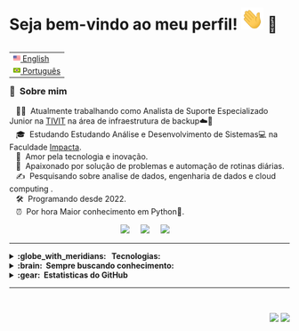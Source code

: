 # Seja bem-vindo ao meu perfil! <img src="images/wave.gif" width="40" height="40"> 🎉

<table align="right">
 <tr><td><a href="README.md"><img src="images/us-flag.png" height="13"> English</a></td></tr>
 <tr><td><a href="README_pt.md"><img src="images/br-flag.png" height="13"> Português</a></td></tr>
</table>
<br>

### :space_invader: &nbsp;Sobre mim

&nbsp;&nbsp;&nbsp;:technologist: &nbsp;Atualmente trabalhando como Analista de Suporte Especializado Junior na [TIVIT](https://tivit.com) na área de infraestrutura de backup☁️💾\
&nbsp;&nbsp;&nbsp;🎓 &nbsp;Estudando Estudando Análise e Desenvolvimento de Sistemas💻 na Faculdade [Impacta](https://www.impacta.edu.br).\
&nbsp;&nbsp;&nbsp;:seedling: &nbsp;Amor pela tecnologia e inovação.\
&nbsp;&nbsp;&nbsp;:heartbeat: &nbsp;Apaixonado por solução de problemas e automação de rotinas diárias.\
&nbsp;&nbsp;&nbsp;:writing_hand: &nbsp;Pesquisando sobre analise de dados, engenharia de dados e cloud computing .\
&nbsp;&nbsp;&nbsp;:hammer_and_wrench: &nbsp;Programando desde 2022.\
&nbsp;&nbsp;&nbsp;⏰ &nbsp;Por hora Maior conhecimento em Python🐍.



<!-- REDES SOCIAIS -->
<p align="center">
  <a href="mailto:matheusrodrigueslima70@gmail.com" target="_blank"><img src="https://play-lh.googleusercontent.com/D1Dz2BjPYev_oyksKXsdtAS66a_2Ql-sklpzTnwR9lqnDG_P5lAJEtfR70FudJ0XMA=s48-rw" style='width: 28px' target="_blank"></a>&nbsp;&nbsp;&nbsp;&nbsp;
  <a href="https://www.instagram.com/math_rodrigues23/"><img src="https://img.shields.io/badge/instagram-%23dc2743.svg?&style=for-the-badge&logo=instagram&logoColor=white" /></a>&nbsp;&nbsp;&nbsp;&nbsp;
  <a href="https://www.linkedin.com/in/matheus-rodrigues/"><img src="https://img.shields.io/badge/linkedin-%230077B5.svg?&style=for-the-badge&logo=linkedin&logoColor=white" /></a>&nbsp;&nbsp;&nbsp;&nbsp;
</p>

<hr/>

<details>
  <summary><b>:globe_with_meridians: &nbsp; Tecnologias:</b></summary>
  <br/>

![HTML5](https://img.shields.io/badge/HTML5-E34F26.svg?&style=flat&logo=html5&logoColor=white)&nbsp;
![CSS3](https://img.shields.io/badge/CSS3-%231572B6.svg?&style=flat&logo=css3&logoColor=white)&nbsp;
![Git](https://img.shields.io/badge/GIT-%23F05033.svg?&style=flat&logo=git&logoColor=white)&nbsp;
![GitHub](https://img.shields.io/badge/GITHUB-%23121011.svg?&style=flat&logo=github&logoColor=white)&nbsp;
![GitLab](https://img.shields.io/badge/GITLAB-%23181717.svg?&style=flat&logo=gitlab&logoColor=white)&nbsp;
![Docker](https://img.shields.io/badge/DOCKER-2496ED.svg?&style=flat&logo=docker&logoColor=white)&nbsp;
![LINUX](https://img.shields.io/badge/LINUX-FCC624?style=flat-square&logo=linux&logoColor=black)
![VSCode](https://img.shields.io/badge/VSCODE-007ACC.svg?&style=flat&logo=visual-studio-code)&nbsp;
![MVC Architecture](https://img.shields.io/badge/MVC-888888.svg?&style=flat&logoColor=white)&nbsp;
![SQL Server](https://img.shields.io/badge/SQL%20Server-FF6347.svg?&style=flat&logo=Microsoft%20SQL%20Server&logoColor=white)&nbsp;
![Python](https://img.shields.io/badge/PYTHON-3776AB.svg?&style=flat&logo=python&logoColor=white)&nbsp;

### Ferramentas de backup 🛠️
![Commvault](https://img.shields.io/badge/Commvault-D90024.svg?&style=flat)
![Netbackup](https://img.shields.io/badge/Netbackup-006699.svg?&style=flat)
</details>

<details>
  <summary><b>:brain: &nbsp;Sempre buscando conhecimento:</b></summary>
  <br/>

![AWS](https://img.shields.io/badge/AMAZON%20AWS-232F3E.svg?&style=flat&logo=amazon-aws&logoColor=white)&nbsp;
![MySQL](https://img.shields.io/badge/MySQL-4479A1.svg?&style=flat&logo=MySQL&logoColor=white)


</details>


<!-- GITHUB STATUS -->
<details>
  <summary><b>:gear: &nbsp;Estatisticas do GitHub</b></summary>
  <br/>
    <p align="center">
        <img height="137px" src="https://github-readme-streak-stats.herokuapp.com/?user=M4th2306&hide_border=true&theme=nightowl" />
    </p>
    <p align="center">
        <img height="137px" src="https://github-readme-stats.vercel.app/api?username=M4th2306&hide_title=true&hide_border=true&show_icons=true&include_all_commits=true&count_private=true&line_height=21&theme=nightowl" /> <img height="137px" src="https://github-readme-stats.vercel.app/api/top-langs/?username=M4th2306&hide=html&hide_title=true&hide_border=true&layout=compact&langs_count=8&theme=nightowl" />
    </p>
</details>
  <!-- TEMAS: dark, radical, merko, gruvbox, tokyonight, onedark, cobalt, synthwave, highcontrast, dracula -->

<hr/>
<br/>

<p align="right">
<img src="https://komarev.com/ghpvc/?username=M4th2306&style=plastic&label=Views"><img>
<img src="https://badges.pufler.dev/visits/M4th2306/M4th2306?color=black&logo=github" />
</p>
